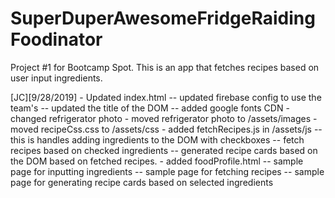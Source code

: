 # SuperDuperAwesomeFridgeRaidingFoodinator
Project #1  for Bootcamp Spot. This is an app that fetches recipes based on user input ingredients.

[JC][9/28/2019]
    -  Updated index.html
        -- updated firebase config to use the team's
        -- updated the title of the DOM
        -- added google fonts CDN
    - changed refrigerator photo
    - moved refrigerator photo to /assets/images
    - moved recipeCss.css to /assets/css
    - added fetchRecipes.js in /assets/js
        -- this is handles adding ingredients to the DOM with checkboxes
        -- fetch recipes based on checked ingredients
        -- generated recipe cards based on the DOM based on fetched recipes.
    - added foodProfile.html
        -- sample page for inputting ingredients
        -- sample page for fetching recipes
        -- sample page for generating recipe cards based on selected ingredients